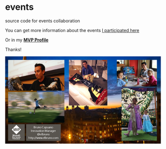 # events
source code for events collaboration

You can get more information about the events [I participated here](https://elbruno.com/category/event+englishpost/)

Or in my **[MVP Profile](https://mvp.microsoft.com/en-us/PublicProfile/4014166)**

Thanks!

![alt tag](ElBrunoEvents02.png "Events")
